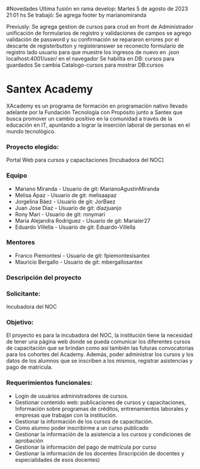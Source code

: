 #Novedades
Ultima fusión en rama develop: Martes 5 de agosto de 2023 21:01 hs
Se trabajó:
Se agrega footer by marianomiranda


Previusly:
Se agrega gestion de cursos para crud en front de Administrador
unificación de formularios de registro y validaciones de campos
se agrego validación de password y su confirmación
se repararon errores por el descarte de registerbutton y registeranswer
se reconecto formulario de registro lado usuario para que muestre los ingresos de nuevo en .json localhost:4001/user/ en el navegador
Se habilita en DB: cursos para guardados
Se cambia Catalogo-cursos para mostrar DB:cursos


# Santex Academy
XAcademy es un programa de formación en programación nativo llevado adelante por la Fundación Tecnología con Propósito junto a Santex que busca promover un cambio positivo en la comunidad a través de la educación en IT, apuntando a lograr la inserción laboral de personas en el mundo tecnológico. 

### Proyecto elegido: 

Portal Web para cursos y capacitaciones [Incubadora del NOC]

### Equipo
- Mariano Miranda - Usuario de git: MarianoAgustinMiranda
- Melisa Apaz	- Usuario de git: melisaapaz
- Jorgelina Báez - Usuario de git: JorBaez
- Juan Jose Diaz - Usuario de git: diazjuanjo
- Rony Mari - Usuario de git: ronymari
- Maria Alejandra Rodriguez - Usuario de git: Marialer27
- Eduardo Villella - Usuario de git: Eduardo-Villella
	
### Mentores	
- Franco Piemontesi - Usuario de git: fpiemontesisantex
- Mauricio Bergallo - Usuario de git: mbergallosantex

### Descripción del proyecto

### Solicitante:
Incubadora del NOC 

### Objetivo:
El proyecto es para la incubadora del NOC, la institución tiene la necesidad de tener una página web donde se pueda comunicar los diferentes cursos de capacitación que se brindan como así también las futuras convocatorias para los cohortes del Academy. 
Además, poder administrar los cursos y los datos de los alumnos que se inscriben a los mismos, registrar asistencias y pago de matrícula.

### Requerimientos funcionales:
- Login de usuários administradores de cursos.
- Gestionar contenido web: publicaciones de cursos y capacitaciones, Información sobre programas de créditos, entrenamientos laborales y empresas que trabajan con la institución.
- Gestionar la información de los cursos de capacitación.
- Como alumno poder inscribirme a un curso publicado
- Gestionar la información de la asistencia a los cursos y condiciones de aprobación
- Gestionar la información del pago de matrícula por curso
- Gestionar la información de los docentes (Inscripción de docentes y especialidades de esos docentes)

